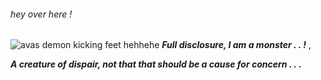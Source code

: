 ###### hey over here !
![avas demon kicking feet hehhehe](https://github.com/user-attachments/assets/30eee440-7904-4b66-845d-5f60794aa561)
***Full disclosure, I am a monster . . !***
,

***A creature of dispair, not that that should be a cause for concern . . .***

